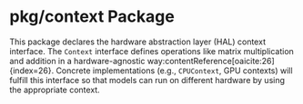 # pkg/context Package

This package declares the hardware abstraction layer (HAL) context interface. The `Context` interface defines operations like matrix multiplication and addition in a hardware-agnostic way:contentReference[oaicite:26]{index=26}. Concrete implementations (e.g., `CPUContext`, GPU contexts) will fulfill this interface so that models can run on different hardware by using the appropriate context.
